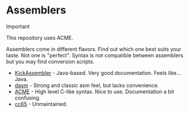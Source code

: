 # Assemblers

> [!IMPORTANT]
> This repository uses ACME.

Assemblers come in different flavors. Find out which one best suits your taste. Not one is "perfect". Syntax is not compatible between assemblers but you may find conversion scripts.

- [KickAssembler](http://www.theweb.dk/KickAssembler/) - Java-based. Very good documentation. Feels like... Java.
- [dasm](https://dasm-assembler.github.io/) - Strong and classic asm feel, but lacks convenience.
- [ACME](https://github.com/meonwax/acme) - High level C-like syntax. Nice to use. Documentation a bit confusing.
- [cc65](https://www.cc65.org/) - Unmaintained.
